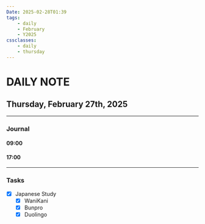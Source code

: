 ```yaml
---
Date: 2025-02-28T01:39
tags:
    - daily
    - February
    - Y2025
cssclasses:
    - daily
    - thursday
---
```

# DAILY NOTE
## Thursday, February 27th, 2025
***
### Journal

#### 09:00

#### 17:00

***
### Tasks
- [x] Japanese Study
    - [x] WaniKani
    - [x] Bunpro
    - [x] Duolingo